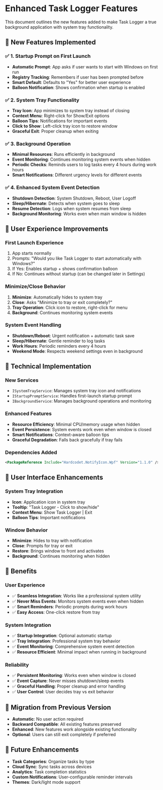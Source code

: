 # Enhanced Task Logger Features

This document outlines the new features added to make Task Logger a true background application with system tray functionality.

## 🚀 New Features Implemented

### ✅ **1. Startup Prompt on First Launch**
- **Automatic Prompt**: App asks if user wants to start with Windows on first run
- **Registry Tracking**: Remembers if user has been prompted before
- **Smart Default**: Defaults to "Yes" for better user experience
- **Balloon Notification**: Shows confirmation when startup is enabled

### ✅ **2. System Tray Functionality**
- **Tray Icon**: App minimizes to system tray instead of closing
- **Context Menu**: Right-click for Show/Exit options
- **Balloon Tips**: Notifications for important events
- **Click to Show**: Left-click tray icon to restore window
- **Graceful Exit**: Proper cleanup when exiting

### ✅ **3. Background Operation**
- **Minimal Resources**: Runs efficiently in background
- **Event Monitoring**: Continues monitoring system events when hidden
- **Periodic Checks**: Reminds users to log tasks every 4 hours during work hours
- **Smart Notifications**: Different urgency levels for different events

### ✅ **4. Enhanced System Event Detection**
- **Shutdown Detection**: System Shutdown, Reboot, User Logoff
- **Sleep/Hibernate**: Detects when system goes to sleep
- **Resume Detection**: Logs when system resumes from sleep
- **Background Monitoring**: Works even when main window is hidden

## 🎯 User Experience Improvements

### **First Launch Experience**
1. App starts normally
2. Prompts: "Would you like Task Logger to start automatically with Windows?"
3. If Yes: Enables startup + shows confirmation balloon
4. If No: Continues without startup (can be changed later in Settings)

### **Minimize/Close Behavior**
1. **Minimize**: Automatically hides to system tray
2. **Close**: Asks "Minimize to tray or exit completely?"
3. **Tray Operation**: Click icon to restore, right-click for menu
4. **Background**: Continues monitoring system events

### **System Event Handling**
- **Shutdown/Reboot**: Urgent notification + automatic task save
- **Sleep/Hibernate**: Gentle reminder to log tasks
- **Work Hours**: Periodic reminders every 4 hours
- **Weekend Mode**: Respects weekend settings even in background

## 🔧 Technical Implementation

### **New Services**
- `ISystemTrayService`: Manages system tray icon and notifications
- `IStartupPromptService`: Handles first-launch startup prompt
- `IBackgroundService`: Manages background operations and monitoring

### **Enhanced Features**
- **Resource Efficiency**: Minimal CPU/memory usage when hidden
- **Event Persistence**: System events work even when window is closed
- **Smart Notifications**: Context-aware balloon tips
- **Graceful Degradation**: Falls back gracefully if tray fails

### **Dependencies Added**
```xml
<PackageReference Include="Hardcodet.NotifyIcon.Wpf" Version="1.1.0" />
```

## 📱 User Interface Enhancements

### **System Tray Integration**
- **Icon**: Application icon in system tray
- **Tooltip**: "Task Logger - Click to show/hide"
- **Context Menu**: Show Task Logger | Exit
- **Balloon Tips**: Important notifications

### **Window Behavior**
- **Minimize**: Hides to tray with notification
- **Close**: Prompts for tray or exit
- **Restore**: Brings window to front and activates
- **Background**: Continues monitoring when hidden

## 🎉 Benefits

### **User Experience**
- ✅ **Seamless Integration**: Works like a professional system utility
- ✅ **Never Miss Events**: Monitors system events even when hidden
- ✅ **Smart Reminders**: Periodic prompts during work hours
- ✅ **Easy Access**: One-click restore from tray

### **System Integration**
- ✅ **Startup Integration**: Optional automatic startup
- ✅ **Tray Integration**: Professional system tray behavior
- ✅ **Event Monitoring**: Comprehensive system event detection
- ✅ **Resource Efficient**: Minimal impact when running in background

### **Reliability**
- ✅ **Persistent Monitoring**: Works even when window is closed
- ✅ **Event Capture**: Never misses shutdown/sleep events
- ✅ **Graceful Handling**: Proper cleanup and error handling
- ✅ **User Control**: User decides tray vs exit behavior

## 🔄 Migration from Previous Version

- **Automatic**: No user action required
- **Backward Compatible**: All existing features preserved
- **Enhanced**: New features work alongside existing functionality
- **Optional**: Users can still exit completely if preferred

## 🚀 Future Enhancements

- **Task Categories**: Organize tasks by type
- **Cloud Sync**: Sync tasks across devices
- **Analytics**: Task completion statistics
- **Custom Notifications**: User-configurable reminder intervals
- **Themes**: Dark/light mode support
